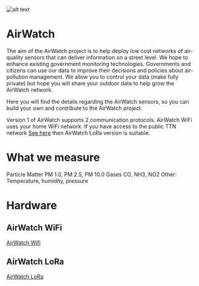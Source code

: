![alt text](https://github.com/rorygleeson/AirWatch/blob/master/LogoForGitHub.png)






AirWatch
========

The aim of the AirWatch project is to help deploy low cost networks of air-quality sensors that can deliver information on a street level. We hope to enhance existing government monitoring technologies. Governments and citizens can use our data to improve their decisions and policies about air-pollution management.
We allow you to control your data (make fully private) but hope you will share your outdoor data to help grow the AirWatch network. 


Here you will find the details regarding the AirWatch sensors, so you can build your own and contribute to the AirWatch project. 

Version 1 of AirWatch supports 2 communication protocols. AirWatch WiFi uses your home WiFi network.
If you have access to the public TTN network [See here](https://www.thethingsnetwork.org/map) then AirWatch LoRa version is suitable. 

What we measure
================

Particle Matter PM 1.0, PM 2.5, PM 10.0 
Gases CO, NH3, NO2
Other: Temperature, humidity, pressure



Hardware 
========

AirWatch WiFi
--------------

[AirWatch Wifi](https://github.com/rorygleeson/AirWatch/blob/master/Devices/WiFi/readme.md)

AirWatch LoRa
--------------

[AirWatch LoRa](https://github.com/rorygleeson/AirWatch/blob/master/Devices/LoRa/readme.md)
